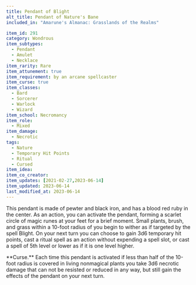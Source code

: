 ```yaml
---
title: Pendant of Blight
alt_title: Pendant of Nature's Bane
included_in: "Amarune's Almanac: Grasslands of the Realms"

item_id: 291
category: Wondrous
item_subtypes:
  - Pendant
  - Amulet
  - Necklace
item_rarity: Rare
item_attunement: true
item_requirement: by an arcane spellcaster
item_curse: true
item_classes:
  - Bard
  - Sorcerer
  - Warlock
  - Wizard
item_school: Necromancy
item_role:
  - Mixed
item_damage:
  - Necrotic
tags:
  - Nature
  - Temporary Hit Points
  - Ritual
  - Cursed
item_idea:
item_co_creator:
item_updates: [2021-02-27,2023-06-14]
item_updated: 2023-06-14
last_modified_at: 2023-06-14
---
```


This pendant is made of pewter and black iron, and has a blood red ruby in the center. As an action, you can activate the pendant, forming a scarlet circle of magic runes at your feet for a brief moment. Small plants, brush, and grass within a 10-foot radius of you begin to wither as if targeted by the spell <magic-spell>Blight</magic-spell>. On your next turn you can choose to gain 3d6 temporary hit points, cast a ritual spell as an action without expending a spell slot, or cast a spell of 5th level or lower as if it is one level higher.

<div class="curse">
**Curse.** Each time this pendant is activated if less than half of the 10-foot radius is covered in living nonmagical plants you take 3d6 necrotic damage that can not be resisted or reduced in any way, but still gain the effects of the pendant on your next turn.
</div>
